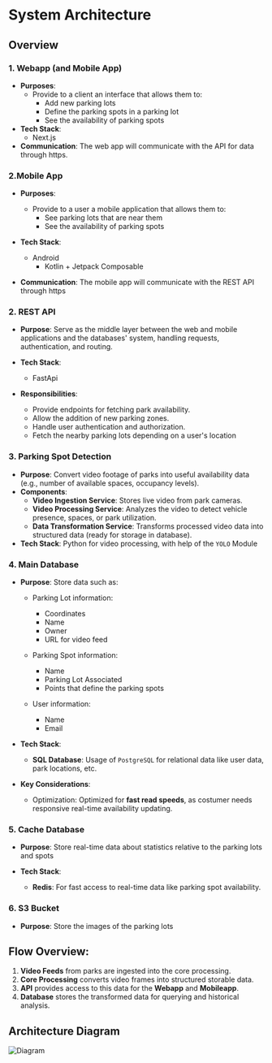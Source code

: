 # System Architecture

## Overview

### 1. **Webapp (and Mobile App)**

- **Purposes**:
  - Provide to a client an interface that allows them to:
    - Add new parking lots
    - Define the parking spots in a parking lot
    - See the availability of parking spots
- **Tech Stack**:
  - Next.js
- **Communication**: The web app will communicate with the API for data through https.

### 2.**Mobile App**

- **Purposes**:
  - Provide to a user a mobile application that allows them to:
    - See parking lots that are near them
    - See the availability of parking spots

- **Tech Stack**:
  - Android 
    - Kotlin + Jetpack Composable

- **Communication**: The mobile app will communicate with the REST API through https

### 2. **REST API**

- **Purpose**: Serve as the middle layer between the web and mobile applications and the databases' system, handling requests, authentication, and routing.

- **Tech Stack**:
  - FastApi

- **Responsibilities**:
  - Provide endpoints for fetching park availability.
  - Allow the addition of new parking zones.
  - Handle user authentication and authorization.
  - Fetch the nearby parking lots depending on a user's location

### 3. **Parking Spot Detection**

- **Purpose**: Convert video footage of parks into useful availability data (e.g., number of available spaces, occupancy levels).
- **Components**:
  - **Video Ingestion Service**: Stores live video from park cameras.
  - **Video Processing Service**: Analyzes the video to detect vehicle presence, spaces, or park utilization.
  - **Data Transformation Service**: Transforms processed video data into structured data (ready for storage in database).
- **Tech Stack**: Python for video processing, with help of the `YOLO` Module

### 4. **Main Database**

- **Purpose**: Store data such as:

  - Parking Lot information:
    - Coordinates
    - Name
    - Owner
    - URL for video feed

  - Parking Spot information:
    - Name
    - Parking Lot Associated
    - Points that define the parking spots

  - User information:
    - Name
    - Email

- **Tech Stack**:
  - **SQL Database**: Usage of `PostgreSQL` for relational data like user data, park locations, etc.
- **Key Considerations**:
  - Optimization: Optimized for **fast read speeds**, as costumer needs responsive real-time availability updating.

### 5. **Cache Database**
  - **Purpose**: Store real-time data about statistics relative to the parking lots and spots

  - **Tech Stack**:
    - **Redis**: For fast access to real-time data like parking spot availability.

### 6. **S3 Bucket**
  - **Purpose**: Store the images of the parking lots

## Flow Overview:

1. **Video Feeds** from parks are ingested into the core processing.
2. **Core Processing** converts video frames into structured storable data.
3. **API** provides access to this data for the **Webapp** and **Mobileapp**.
4. **Database** stores the transformed data for querying and historical analysis.


## Architecture Diagram

![Diagram](/img/architecture-diagram.png)
